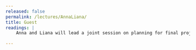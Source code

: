 ```yaml
---
released: false
permalink: /lectures/AnnaLiana/
title: Guest
readings: |
    Anna and Liana will lead a joint session on planning for final project and looking ahead to future adventures.

---
```




